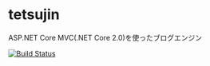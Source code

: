 tetsujin
========

ASP.NET Core MVC(.NET Core 2.0)を使ったブログエンジン

[![Build Status](https://travis-ci.org/hMatoba/tetsujin.svg?branch=master)](https://travis-ci.org/hMatoba/tetsujin)
